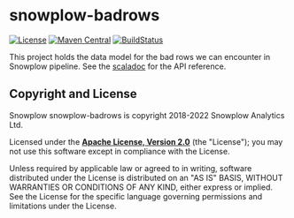 # snowplow-badrows

[![License][license-image]][license]
[![Maven Central][release-image]][release]
[![BuildStatus][ci-image]][ci]

This project holds the data model for the bad rows we can encounter in Snowplow pipeline.
See the [scaladoc](https://snowplow.github.io/snowplow-badrows/) for the API reference.

## Copyright and License

Snowplow snowplow-badrows is copyright 2018-2022 Snowplow Analytics Ltd.

Licensed under the **[Apache License, Version 2.0][license]** (the "License");
you may not use this software except in compliance with the License.

Unless required by applicable law or agreed to in writing, software
distributed under the License is distributed on an "AS IS" BASIS,
WITHOUT WARRANTIES OR CONDITIONS OF ANY KIND, either express or implied.
See the License for the specific language governing permissions and
limitations under the License.


[ci]: https://github.com/snowplow-incubator/snowplow-badrows/actions?query=workflow%3ACI
[ci-image]: https://github.com/snowplow-incubator/snowplow-badrows/workflows/CI/badge.svg

[license-image]: http://img.shields.io/badge/license-Apache--2-blue.svg?style=flat
[license]: http://www.apache.org/licenses/LICENSE-2.0

[release-image]: https://maven-badges.herokuapp.com/maven-central/com.snowplowanalytics/snowplow-badrows_2.12/badge.svg
[release]: https://github.com/snowplow-incubator/snowplow-badrows/releases
